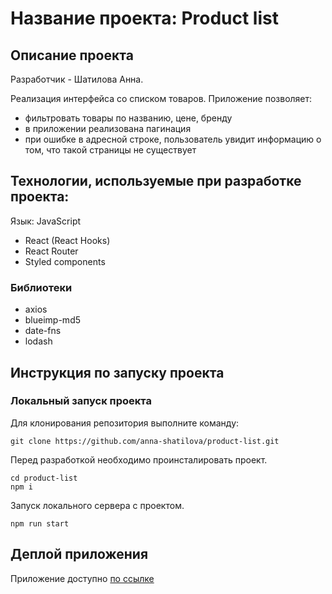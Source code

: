 # Название проекта: Product list

## Описание проекта

Разработчик - Шатилова Анна.

Реализация интерфейса со списком товаров.
Приложение позволяет:

- фильтровать товары по названию, цене, бренду
- в приложении реализована пагинация
- при ошибке в адресной строке, пользователь увидит информацию о том, что такой страницы не существует

## Технологии, используемые при разработке проекта:

Язык: JavaScript

- React (React Hooks)
- React Router
- Styled components

### Библиотеки

- axios
- blueimp-md5
- date-fns
- lodash

## Инструкция по запуску проекта

### Локальный запуск проекта

Для клонирования репозитория выполните команду:

```
git clone https://github.com/anna-shatilova/product-list.git
```

Перед разработкой необходимо проинсталировать проект.

```
cd product-list
npm i
```

Запуск локального сервера с проектом.

```
npm run start
```

## Деплой приложения

Приложение доступно [по ссылке](https://tiny-treacle-2ead34.netlify.app)
